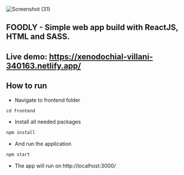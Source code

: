 ![Screenshot (31)](https://user-images.githubusercontent.com/72206861/146407193-f38cad3f-05d2-4113-a799-b23533bfef78.png)
## FOODLY - Simple web app build with ReactJS, HTML and SASS.

## Live demo: https://xenodochial-villani-340163.netlify.app/

## How to run
- Navigate to frontend folder
```js
cd frontend
```
- Install all needed packages
```js
npm install
```
- And run the application
```js
npm start
```
- The app will run on http://localhost:3000/
